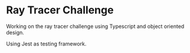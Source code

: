 # Ray Tracer Challenge

Working on the ray tracer challenge using Typescript and object oriented design.

Using Jest as testing framework.
